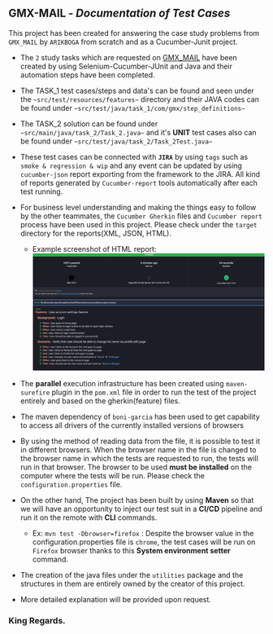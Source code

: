 ## **GMX-MAIL** - _Documentation of Test Cases_

This project has been created for answering the case study problems from `GMX_MAIL` by `ARIKBOGA` from scratch and as a
Cucumber-Junit project.

* The `2` study tasks which are requested on [GMX_MAIL](https://mail.com/) have been
  created by using Selenium-Cucumber-JUnit and Java and their automation steps have been completed.


* The TASK_1 test cases/steps and data's can be found and seen under the `~src/test/resources/features~` directory and their JAVA codes can be found under `~src/test/java/task_1/com/gmx/step_definitions~`


* The TASK_2 solution can be found under `~src/main/java/task_2/Task_2.java~` and it's **UNIT** test cases also can be found under  `~src/test/java/task_2/Task_2Test.java~`


* These test cases can be connected with **`JIRA`** by using `tags` such as `smoke & regression & wip` and any event can be
  updated by using `cucumber-json` report exporting from the framework to the JIRA.
  All kind of reports generated by `Cucumber-report` tools automatically after each test running.


* For business level understanding and making the things easy to follow by the other teammates, the `Cucumber Gherkin`
  files and `Cucumber report` process have been used in this project. Please check under the `target` directory for the
  reports(XML, JSON, HTML).
  
  * Example screenshot of HTML report: ![img.png](img.png)


* The **parallel** execution infrastructure has been created using `maven-surefire` plugin in the `pom.xml` file in
  order to run the test of the project entirely and based on the gherkin(feature) files.


* The maven dependency of `boni-garcia` has been used to get capability to access all drivers of the currently installed versions of
  browsers


* By using the method of reading data from the file, it is possible to test it in different browsers. 
  When the browser name in the file is changed to the browser name in which the tests are requested to run, the tests will run in that browser. 
  The browser to be used **must be installed** on the computer where the tests will be run. Please check the `configuration.properties` file.


* On the other hand, The project has been built by using **Maven** so that we will have an opportunity to inject our test suit in a **CI/CD** pipeline and run it on the remote with **CLI** commands. 

  * Ex:  `mvn test -Dbrowser=firefox` : Despite the browser value in the configuration.properties file is `chrome`, the test cases will be run on `Firefox` browser thanks to this **System environment setter** command.


* The creation of the java files under the `utilities` package and the structures in them are entirely owned by the
  creator of this project.



* More detailed explanation will be provided upon request.

### King Regards.
